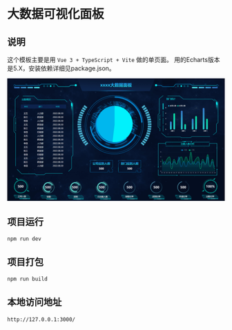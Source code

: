 # 大数据可视化面板

## 说明
这个模板主要是用 `Vue 3 + TypeScript + Vite` 做的单页面。
用的Echarts版本是5.X，安装依赖详细见package.json。


![image](https://github.com/gcnova/vue3-echarts/blob/master/src/assets/images/picture.png)

## 项目运行

```
npm run dev
```
## 项目打包
```
npm run build
```

## 本地访问地址
`http://127.0.0.1:3000/`
